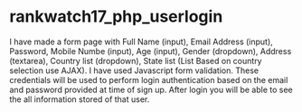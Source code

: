 # rankwatch17_php_userlogin
I have made a form page with Full Name (input), Email Address (input), Password, Mobile Numbe (input), Age (input), Gender (dropdown), Address (textarea), Country list (dropdown), State list (List Based on country selection use AJAX).
I have used Javascript form validation.
These credentials will be used to perform login authentication based on the email and password provided at time of sign up.
After login you will be able to see the all information stored of that user.
